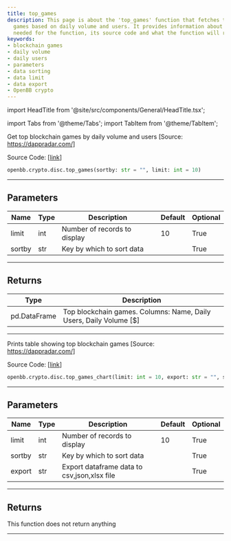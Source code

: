 ```yaml
---
title: top_games
description: This page is about the 'top_games' function that fetches the top blockchain
  games based on daily volume and users. It provides information about the parameters
  needed for the function, its source code and what the function will return.
keywords:
- blockchain games
- daily volume
- daily users
- parameters
- data sorting
- data limit
- data export
- OpenBB crypto
---
```


import HeadTitle from '@site/src/components/General/HeadTitle.tsx';

<HeadTitle title="crypto.disc.top_games - Reference | OpenBB SDK Docs" />

import Tabs from '@theme/Tabs';
import TabItem from '@theme/TabItem';

<Tabs>
<TabItem value="model" label="Model" default>

Get top blockchain games by daily volume and users [Source: https://dappradar.com/]

Source Code: [[link](https://github.com/OpenBB-finance/OpenBBTerminal/tree/main/openbb_terminal/cryptocurrency/discovery/dappradar_model.py#L165)]

```python
openbb.crypto.disc.top_games(sortby: str = "", limit: int = 10)
```

---

## Parameters

| Name | Type | Description | Default | Optional |
| ---- | ---- | ----------- | ------- | -------- |
| limit | int | Number of records to display | 10 | True |
| sortby | str | Key by which to sort data |  | True |


---

## Returns

| Type | Description |
| ---- | ----------- |
| pd.DataFrame | Top blockchain games. Columns: Name, Daily Users, Daily Volume [$] |
---

</TabItem>
<TabItem value="view" label="Chart">

Prints table showing top blockchain games [Source: https://dappradar.com/]

Source Code: [[link](https://github.com/OpenBB-finance/OpenBBTerminal/tree/main/openbb_terminal/cryptocurrency/discovery/dappradar_view.py#L61)]

```python
openbb.crypto.disc.top_games_chart(limit: int = 10, export: str = "", sortby: str = "")
```

---

## Parameters

| Name | Type | Description | Default | Optional |
| ---- | ---- | ----------- | ------- | -------- |
| limit | int | Number of records to display | 10 | True |
| sortby | str | Key by which to sort data |  | True |
| export | str | Export dataframe data to csv,json,xlsx file |  | True |


---

## Returns

This function does not return anything

---

</TabItem>
</Tabs>
